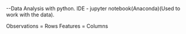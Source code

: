 --Data Analysis with python.
  IDE - jupyter notebook(Anaconda)(Used to work with the data).

  Observations = Rows
  Features = Columns

